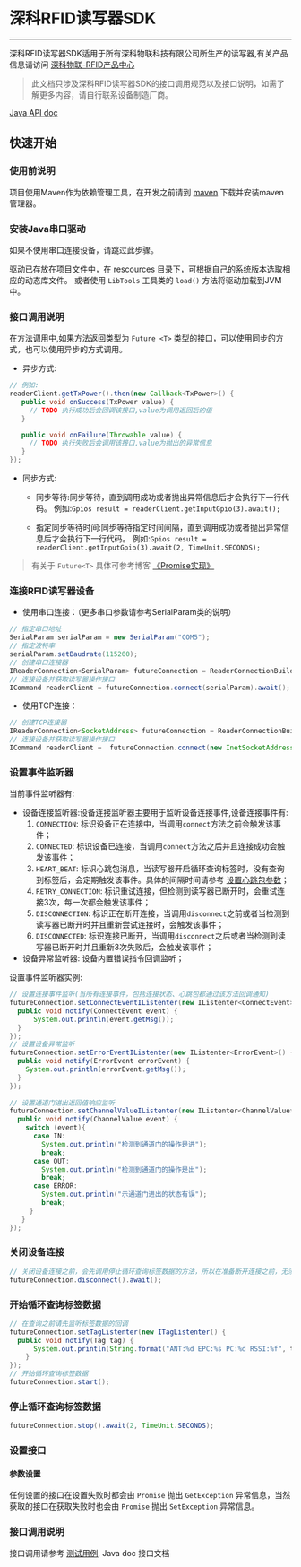 # 深科RFID读写器SDK
---
深科RFID读写器SDK适用于所有深科物联科技有限公司所生产的读写器,有关产品信息请访问 [深科物联-RFID产品中心](http://www.soonke.com/welcome)
> 此文档只涉及深科RFID读写器SDK的接口调用规范以及接口说明，如需了解更多内容，请自行联系设备制造厂商。

[Java API doc](doc/index.html)

## 快速开始

### 使用前说明
项目使用Maven作为依赖管理工具，在开发之前请到 [maven](http://maven.apache.org/) 下载并安装maven管理器。

### 安装Java串口驱动
如果不使用串口连接设备，请跳过此步骤。

驱动已存放在项目文件中，在 [rescources](src/main/resources/) 目录下，可根据自己的系统版本选取相应的动态库文件。
或者使用 ``LibTools`` 工具类的 ``load()`` 方法将驱动加载到JVM中。

### 接口调用说明
在方法调用中,如果方法返回类型为 ``Future <T>`` 类型的接口，可以使用同步的方式，也可以使用异步的方式调用。

* 异步方式:

```java
// 例如:
readerClient.getTxPower().then(new Callback<TxPower>() {
   public void onSuccess(TxPower value) {
     // TODO 执行成功后会回调该接口,value为调用返回后的值
   }

   public void onFailure(Throwable value) {
     // TODO 执行失败后会调用该接口,value为抛出的异常信息
   }
});
```

* 同步方式:
  - 同步等待:同步等待，直到调用成功或者抛出异常信息后才会执行下一行代码。
  例如:``Gpios result = readerClient.getInputGpio(3).await();``
  
  - 指定同步等待时间:同步等待指定时间间隔，直到调用成功或者抛出异常信息后才会执行下一行代码。
  例如:``Gpios result = readerClient.getInputGpio(3).await(2, TimeUnit.SECONDS);``

> 有关于 ``Future<T>`` 具体可参考博客 [《Promise实现》](https://smitea.github.io)

### 连接RFID读写器设备
  * 使用串口连接：（更多串口参数请参考SerialParam类的说明）
  
  ```java
 // 指定串口地址
 SerialParam serialParam = new SerialParam("COM5");
 // 指定波特率
 serialParam.setBaudrate(115200);
 // 创建串口连接器
 IReaderConnection<SerialParam> futureConnection = ReaderConnectionBuild.createSerialConnection();
 // 连接设备并获取读写器操作接口
 ICommand readerClient = futureConnection.connect(serialParam).await();
  ```
  * 使用TCP连接：
  
  ```java
  // 创建TCP连接器
  IReaderConnection<SocketAddress> futureConnection = ReaderConnectionBuild.createTcpConnection();
  // 连接设备并获取读写器操作接口
  ICommand readerClient =  futureConnection.connect(new InetSocketAddress("192.168.1.10",8001)).await();
  ```

### 设置事件监听器
当前事件监听器有:

  * 设备连接监听器:设备连接监听器主要用于监听设备连接事件,设备连接事件有:
    1. ``CONNECTION``: 标识设备正在连接中，当调用``connect``方法之前会触发该事件；
    2. ``CONNECTED``: 标识设备已连接，当调用``connect``方法之后并且连接成功会触发该事件；
    3. ``HEART_BEAT``: 标识心跳包消息，当读写器开启循环查询标签时，没有查询到标签后，会定期触发该事件。具体的间隔时间请参考 [设置心跳包参数]()；
    4. ``RETRY_CONNECTION``: 标识重试连接，但检测到读写器已断开时，会重试连接3次，每一次都会触发该事件；
    5. ``DISCONNECTION``: 标识正在断开连接，当调用``disconnect``之前或者当检测到读写器已断开时并且重新尝试连接时，会触发该事件；
    6. ``DISCONNECTED``: 标识连接已断开，当调用``disconnect``之后或者当检测到读写器已断开时并且重新3次失败后，会触发该事件；
  * 设备异常监听器: 设备内置错误指令回调监听；

设置事件监听器实例:

  ```java
  // 设置连接事件监听(当所有连接事件，包括连接状态、心跳包都通过该方法回调通知)
  futureConnection.setConnectEventIListenter(new IListenter<ConnectEvent>() {
  	public void notify(ConnectEvent event) {
  		System.out.println(event.getMsg());
    }
  });
  // 设置设备异常监听
  futureConnection.setErrorEventIListenter(new IListenter<ErrorEvent>() {
    public void notify(ErrorEvent errorEvent) {
      System.out.println(errorEvent.getMsg());
    }
  });
    
  // 设置通道门进出返回值响应监听
  futureConnection.setChannelValueIListenter(new IListenter<ChannelValue>() {
    public void notify(ChannelValue event) {
      switch (event){
        case IN:
          System.out.println("检测到通道门的操作是进");
          break;
        case OUT:
          System.out.println("检测到通道门的操作是出");
          break;
        case ERROR:
          System.out.println("示通道门进出的状态有误");
          break;
       }
     }
  });
  ```
  
### 关闭设备连接

```java
// 关闭设备连接之前，会先调用停止循环查询标签数据的方法，所以在准备断开连接之前，无须停止循环查询标签数据
futureConnection.disconnect().await();
```

### 开始循环查询标签数据

```java
// 在查询之前请先监听标签数据的回调
futureConnection.setTagListenter(new ITagListenter() {
  public void notify(Tag tag) {
      System.out.println(String.format("ANT:%d EPC:%s PC:%d RSSI:%f", tag.getAnt(), tag.getEpc(), tag.getPc(), tag.getRssi()));
    }
});
// 开始循环查询标签数据
futureConnection.start();
```

### 停止循环查询标签数据

```java
futureConnection.stop().await(2, TimeUnit.SECONDS);
```

### 设置接口

#### 参数设置
 任何设置的接口在设置失败时都会由 ``Promise`` 抛出 ``GetException`` 异常信息，当然获取的接口在获取失败时也会由 ``Promise`` 抛出 ``SetException`` 异常信息。
  
### 接口调用说明
 接口调用请参考 [测试用例](reader-sdk-example-desktop/src/test/java/com/ridko/test/ReaderClientTest.java), Java doc 接口文档
 